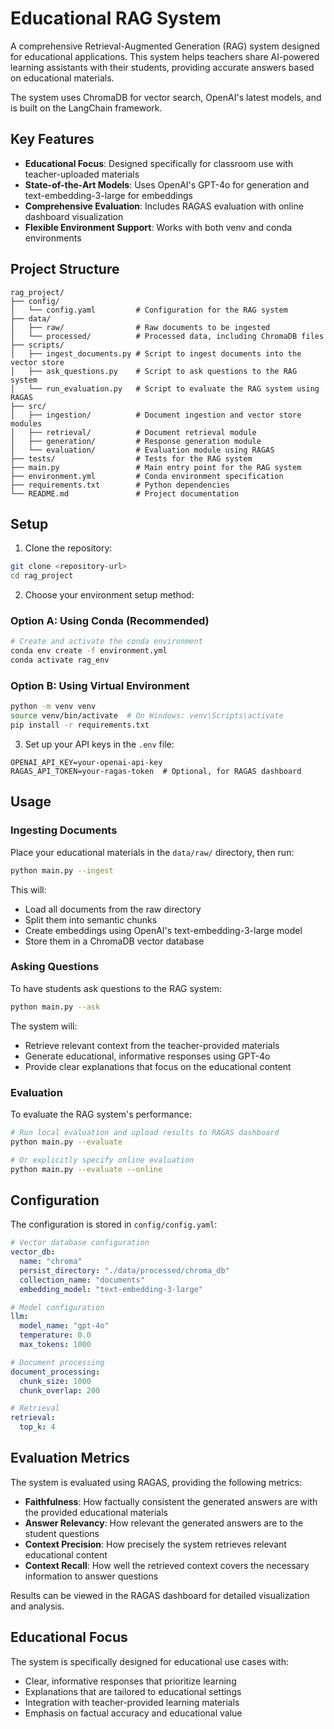# Educational RAG System

A comprehensive Retrieval-Augmented Generation (RAG) system designed for educational applications. This system helps teachers share AI-powered learning assistants with their students, providing accurate answers based on educational materials.

The system uses ChromaDB for vector search, OpenAI's latest models, and is built on the LangChain framework.

## Key Features

- **Educational Focus**: Designed specifically for classroom use with teacher-uploaded materials
- **State-of-the-Art Models**: Uses OpenAI's GPT-4o for generation and text-embedding-3-large for embeddings
- **Comprehensive Evaluation**: Includes RAGAS evaluation with online dashboard visualization
- **Flexible Environment Support**: Works with both venv and conda environments

## Project Structure

```
rag_project/
├── config/
│   └── config.yaml         # Configuration for the RAG system
├── data/
│   ├── raw/                # Raw documents to be ingested
│   └── processed/          # Processed data, including ChromaDB files
├── scripts/
│   ├── ingest_documents.py # Script to ingest documents into the vector store
│   ├── ask_questions.py    # Script to ask questions to the RAG system
│   └── run_evaluation.py   # Script to evaluate the RAG system using RAGAS
├── src/
│   ├── ingestion/          # Document ingestion and vector store modules
│   ├── retrieval/          # Document retrieval module
│   ├── generation/         # Response generation module
│   └── evaluation/         # Evaluation module using RAGAS
├── tests/                  # Tests for the RAG system
├── main.py                 # Main entry point for the RAG system
├── environment.yml         # Conda environment specification
├── requirements.txt        # Python dependencies
└── README.md               # Project documentation
```

## Setup

1. Clone the repository:

```bash
git clone <repository-url>
cd rag_project
```

2. Choose your environment setup method:

### Option A: Using Conda (Recommended)

```bash
# Create and activate the conda environment
conda env create -f environment.yml
conda activate rag_env
```

### Option B: Using Virtual Environment

```bash
python -m venv venv
source venv/bin/activate  # On Windows: venv\Scripts\activate
pip install -r requirements.txt
```

3. Set up your API keys in the `.env` file:

```
OPENAI_API_KEY=your-openai-api-key
RAGAS_API_TOKEN=your-ragas-token  # Optional, for RAGAS dashboard
```

## Usage

### Ingesting Documents

Place your educational materials in the `data/raw/` directory, then run:

```bash
python main.py --ingest
```

This will:
- Load all documents from the raw directory
- Split them into semantic chunks
- Create embeddings using OpenAI's text-embedding-3-large model
- Store them in a ChromaDB vector database

### Asking Questions

To have students ask questions to the RAG system:

```bash
python main.py --ask
```

The system will:
- Retrieve relevant context from the teacher-provided materials
- Generate educational, informative responses using GPT-4o
- Provide clear explanations that focus on the educational content

### Evaluation

To evaluate the RAG system's performance:

```bash
# Run local evaluation and upload results to RAGAS dashboard
python main.py --evaluate

# Or explicitly specify online evaluation
python main.py --evaluate --online
```

## Configuration

The configuration is stored in `config/config.yaml`:

```yaml
# Vector database configuration
vector_db:
  name: "chroma"
  persist_directory: "./data/processed/chroma_db"
  collection_name: "documents"
  embedding_model: "text-embedding-3-large"

# Model configuration
llm:
  model_name: "gpt-4o"
  temperature: 0.0
  max_tokens: 1000

# Document processing
document_processing:
  chunk_size: 1000
  chunk_overlap: 200

# Retrieval
retrieval:
  top_k: 4
```

## Evaluation Metrics

The system is evaluated using RAGAS, providing the following metrics:

- **Faithfulness**: How factually consistent the generated answers are with the provided educational materials
- **Answer Relevancy**: How relevant the generated answers are to the student questions
- **Context Precision**: How precisely the system retrieves relevant educational content
- **Context Recall**: How well the retrieved context covers the necessary information to answer questions

Results can be viewed in the RAGAS dashboard for detailed visualization and analysis.

## Educational Focus

The system is specifically designed for educational use cases with:

- Clear, informative responses that prioritize learning
- Explanations that are tailored to educational settings
- Integration with teacher-provided learning materials
- Emphasis on factual accuracy and educational value
